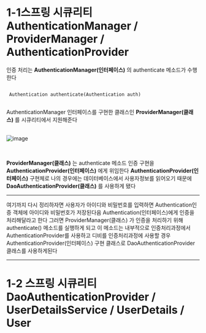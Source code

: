 # 1-1스프링 시큐리티  AuthenticationManager / ProviderManager / AuthenticationProvider

 인증 처리는 **AuthenticationManager(인터페이스)** 의 authenticate 메소드가 수행한다
 <pre><code>
 Authentication authenticate(Authentication auth) 
 </code></pre> 
 
 AuthenticationManager 인터페이스를 구현한 클래스인 **ProviderManager(클래스)** 를 시큐리티에서 지원해준다  
 <br>
      
 ![image](https://user-images.githubusercontent.com/53259940/64058900-d5ba7d80-cbec-11e9-85ca-b5b399e48623.png)
 
 <br>
 
 **ProviderManager(클래스)** 는 authenticate 메소드 인증 구현을 **AuthenticationProvider(인터페이스)** 에게 위임한다
 **AuthenticationProvider(인터페이스)** 구현체로 나의 경우에는 데이터베이스에서 사용자정보를 읽어오기 때문에  
 **DaoAuthenticationProvider(클래스)** 를 사용하게 됐다
 
 <hr>
 여기까지 다시 정리하자면 사용자가 아이디와 비밀번호를 입력하면 Authentication인증 객체에 아이디와 비밀번호가 저장된다음
 Authentication(인터페이스)에게 인증을 처리해달라고 한다  
 그러면 ProviderManager(클래스) 가 인증을 처리하기 위해 authenticate() 메소드를 실행하게 되고  
 이 메소드는 내부적으로 인증처리과정에서 AuthenticationProvider를 사용하고 디비를 인증처리과정에 사용할 경우  
 AuthenticationProvider(인터페이스) 구현 클래스로 DaoAuthenticationProvider 클래스를 사용하게된다
 <hr>
 
 # 1-2 스프링 시큐리티 DaoAuthenticationProvider / UserDetailsService / UserDetails / User 
 
 
